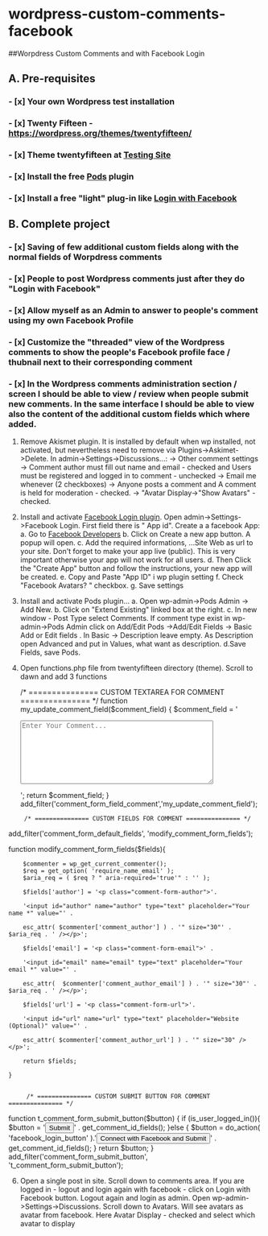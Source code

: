 # wordpress-custom-comments-facebook
##Worpdress Custom Comments and with Facebook Login
## A. Pre-requisites

### - [x] Your own Wordpress test installation
### - [x] Twenty Fifteen - https://wordpress.org/themes/twentyfifteen/
### - [x] Theme twentyfifteen at [Testing Site](http://food.winereviewsite.com/)
### - [x] Install the free [Pods](http://pods.io) plugin
### - [x] Install a free "light" plug-in like [Login with Facebook](https://wordpress.org/plugins/wp-facebook-login/)

## B. Complete project 
### - [x] Saving of few additional custom fields along with the normal fields of Worpdress comments
### - [x] People to post Wordpress comments just after they do "Login with Facebook"
### - [x] Allow myself as an Admin to answer to people's comment using my own Facebook Profile
### - [x] Customize the "threaded" view of the Wordpress comments to show the people's Facebook profile face / thubnail next to their corresponding comment
### - [x] In the Wordpress comments administration section / screen I should be able to view / review when people submit new comments. In the same interface I should be able to view also the content of the additional custom fields which where added.
1. Remove Akismet plugin. It is installed by default when wp installed, not activated, but nevertheless need to remove via Plugins->Askimet->Delete. In admin->Settings->Discussions...:
  -> Other comment settings -> Comment author must fill out name and email  - checked and Users must be registered and logged in to comment - unchecked
  -> Email me whenever (2 checkboxes) -> Anyone posts a comment and A comment is held for moderation - checked.
  -> "Avatar Display->"Show Avatars" - checked.

2. Install and activate [Facebook Login plugin](https://wordpress.org/plugins/wp-facebook-login/). Open admin->Settings->Facebook Login. First field there is " App id". Create a a facebook App: 
  a. Go to [Facebook Developers](https://developers.facebook.com/)
  b. Click on Create a new app button. A popup will open.
  c. Add the required informations, ...Site Web as url to your site.  Don't forget to make your app live (public). This is very important otherwise your app will not work for all users.
  d. Then Click the "Create App" button and follow the instructions, your new app will be created.
  e. Copy and Paste "App ID" i wp plugin setting
  f. Check "Facebook Avatars? " checkbox. 
  g. Save settings
   
4. Install and activate Pods plugin... 
   a. Open wp-admin->Pods Admin -> Add New.
   b. Click on "Extend Existing" linked box at the right.
   c. In new window - Post Type select Comments. If comment type exist in wp-admin->Pods Admin click on Add/Edit Pods ->Add/Edit Fields -> Basic
      Add or Edit fields . In Basic -> Description leave empty. As Description open Advanced and put in Values, what want as description. 
   d.Save Fields, save Pods.

5. Open functions.php file from twentyfifteen directory (theme).  Scroll to dawn and add 3 functions

	/* =============== CUSTOM TEXTAREA FOR COMMENT =============== */
function my_update_comment_field($comment_field) {
 $comment_field = '<p class="comment-form-comment"><textarea id="comment" cols="45" name="comment" required="" rows="8" placeholder="Enter Your Comment..."></textarea></p>';
 return $comment_field; 
}
add_filter('comment_form_field_comment','my_update_comment_field');



		/* =============== CUSTOM FIELDS FOR COMMENT =============== */
add_filter('comment_form_default_fields', 'modify_comment_form_fields');

function modify_comment_form_fields($fields){

		$commenter = wp_get_current_commenter();
		$req = get_option( 'require_name_email' );
		$aria_req = ( $req ? " aria-required='true'" : '' );	
			
		$fields['author'] = '<p class="comment-form-author">'.
	                    
		'<input id="author" name="author" type="text" placeholder="Your name *" value="' . 
						
		esc_attr( $commenter['comment_author'] ) . '" size="30"' . $aria_req . ' /></p>';
						
	    $fields['email'] = '<p class="comment-form-email">' .
	    
		'<input id="email" name="email" type="text" placeholder="Your email *" value="' . 
		
		esc_attr(  $commenter['comment_author_email'] ) . '" size="30"' . $aria_req . ' /></p>';
		
		$fields['url'] = '<p class="comment-form-url">'.
	    
		'<input id="url" name="url" type="text" placeholder="Website (Optional)" value="' . 
		
		esc_attr( $commenter['comment_author_url'] ) . '" size="30" /></p>';

	    return $fields;

	}


         /* =============== CUSTOM SUBMIT BUTTON FOR COMMENT =============== */
function t_comment_form_submit_button($button) {
	    if (is_user_logged_in()){
	$button =
		'<input name="submit" type="submit" class="form-submit" tabindex="5" id="[args:id_submit]" value="Submit" />' .
		get_comment_id_fields();
	}else {
$button =
		do_action( 'facebook_login_button' ).'<input name="submit" type="submit" class="form-submit" tabindex="5" id="[args:id_submit]" value="Connect with Facebook and Submit" />' .
		get_comment_id_fields();
	}
	return $button;
}
add_filter('comment_form_submit_button', 't_comment_form_submit_button');

6. Open a single post in site. Scroll down to comments area. If you are logged in - logout and login again with facebook - click on Login with Facebook button. Logout again and login as admin. Open wp-admin->Settings->Discussions. Scroll down to Avatars. Will see avatars as avatar from facebook. Here  Avatar Display - checked and select which avatar to display


   


